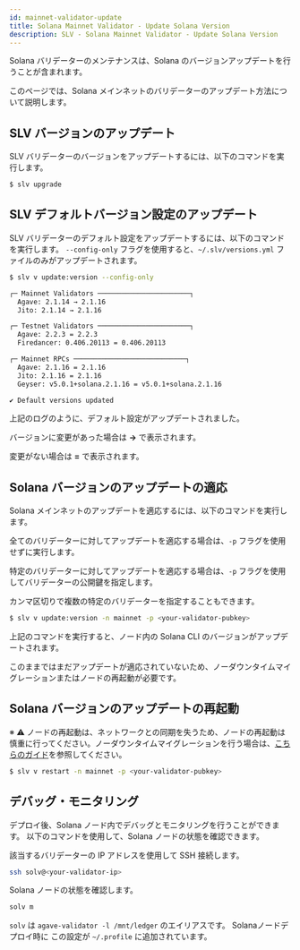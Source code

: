 ```yaml
---
id: mainnet-validator-update
title: Solana Mainnet Validator - Update Solana Version
description: SLV - Solana Mainnet Validator - Update Solana Version
---
```


Solana バリデーターのメンテナンスは、Solana のバージョンアップデートを行うことが含まれます。

このページでは、Solana メインネットのバリデーターのアップデート方法について説明します。

## SLV バージョンのアップデート

SLV バリデーターのバージョンをアップデートするには、以下のコマンドを実行します。

```bash
$ slv upgrade
```


## SLV デフォルトバージョン設定のアップデート

SLV バリデーターのデフォルト設定をアップデートするには、以下のコマンドを実行します。
`--config-only` フラグを使用すると、`~/.slv/versions.yml` ファイルのみがアップデートされます。

```bash
$ slv v update:version --config-only

┌─ Mainnet Validators ───────────────────────┐
  Agave: 2.1.14 → 2.1.16
  Jito: 2.1.14 → 2.1.16

┌─ Testnet Validators ───────────────────────┐
  Agave: 2.2.3 = 2.2.3
  Firedancer: 0.406.20113 = 0.406.20113

┌─ Mainnet RPCs ────────────────────────────┐
  Agave: 2.1.16 = 2.1.16
  Jito: 2.1.16 = 2.1.16
  Geyser: v5.0.1+solana.2.1.16 = v5.0.1+solana.2.1.16

✔ Default versions updated
```

上記のログのように、デフォルト設定がアップデートされました。

バージョンに変更があった場合は **->** で表示されます。

変更がない場合は **=** で表示されます。

## Solana バージョンのアップデートの適応

Solana メインネットのアップデートを適応するには、以下のコマンドを実行します。

全てのバリデーターに対してアップデートを適応する場合は、`-p` フラグを使用せずに実行します。

特定のバリデーターに対してアップデートを適応する場合は、`-p` フラグを使用してバリデーターの公開鍵を指定します。

カンマ区切りで複数の特定のバリデーターを指定することもできます。

```bash
$ slv v update:version -n mainnet -p <your-validator-pubkey> 
```

上記のコマンドを実行すると、ノード内の Solana CLI のバージョンがアップデートされます。

このままではまだアップデートが適応されていないため、ノーダウンタイムマイグレーションまたはノードの再起動が必要です。

## Solana バージョンのアップデートの再起動

※ ⚠️ ノードの再起動は、ネットワークとの同期を失うため、ノードの再起動は慎重に行ってください。ノーダウンタイムマイグレーションを行う場合は、[こちらのガイド](/ja/doc/mainnet-validator/migrate)を参照してください。

```bash
$ slv v restart -n mainnet -p <your-validator-pubkey>
```

## デバッグ・モニタリング

デプロイ後、Solana ノード内でデバッグとモニタリングを行うことができます。
以下のコマンドを使用して、Solana ノードの状態を確認できます。

該当するバリデーターの IP アドレスを使用して SSH 接続します。
```bash
ssh solv@<your-validator-ip>
```

Solana ノードの状態を確認します。
```bash
solv m
```

`solv` は `agave-validator -l /mnt/ledger` のエイリアスです。
Solanaノードデプロイ時に この設定が `~/.profile` に追加されています。
